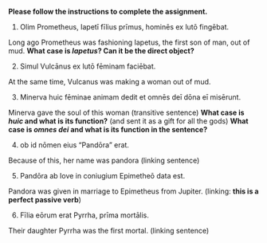 **Please follow the instructions to complete the assignment.**


1. Olim Prometheus, Iapetī fīlius prīmus, hominēs ex lutō fingēbat.

  Long ago Prometheus was fashioning Iapetus, the first son of man, out of mud. **What case is *Iapetus*? Can it be the direct object?**

2. Simul Vulcānus ex lutō fēminam faciēbat.

  At the same time, Vulcanus was making a woman out of mud.

3. Minerva huic fēminae animam dedit et omnēs deī dōna eī misērunt.

  Minerva gave the soul of this woman (transitive sentence) **What case is *huic* and what is its function?**
  (and sent it as a gift for all the gods) **What case is *omnes dei* and what is its function in the sentence?**

4. ob id nōmen eius “Pandōra” erat.

  Because of this, her name was pandora (linking sentence)

5. Pandōra ab Iove in coniugium Epimetheō data est.

  Pandora was given in marriage to Epimetheus from Jupiter. (linking: **this is a perfect passive verb**)

6. Fīlia eōrum erat Pyrrha, prīma mortālis.

  Their daughter Pyrrha was the first mortal. (linking sentence)
